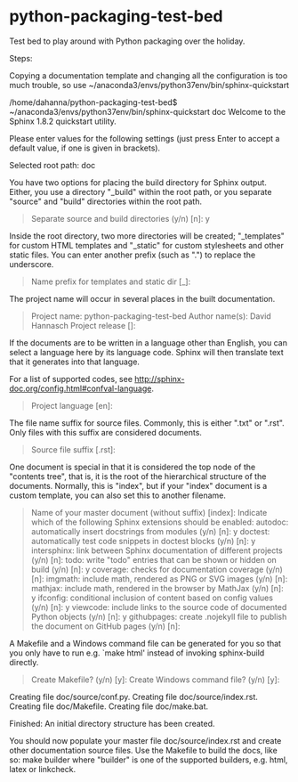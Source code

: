 # python-packaging-test-bed
Test bed to play around with Python packaging over the holiday.

Steps:

Copying a documentation template and changing all the configuration is too much trouble, so use ~/anaconda3/envs/python37env/bin/sphinx-quickstart

/home/dahanna/python-packaging-test-bed$ ~/anaconda3/envs/python37env/bin/sphinx-quickstart doc
Welcome to the Sphinx 1.8.2 quickstart utility.

Please enter values for the following settings (just press Enter to
accept a default value, if one is given in brackets).

Selected root path: doc

You have two options for placing the build directory for Sphinx output.
Either, you use a directory "_build" within the root path, or you separate
"source" and "build" directories within the root path.
> Separate source and build directories (y/n) [n]: y

Inside the root directory, two more directories will be created; "_templates"
for custom HTML templates and "_static" for custom stylesheets and other static
files. You can enter another prefix (such as ".") to replace the underscore.
> Name prefix for templates and static dir [_]: 

The project name will occur in several places in the built documentation.
> Project name: python-packaging-test-bed
> Author name(s): David Hannasch
> Project release []: 

If the documents are to be written in a language other than English,
you can select a language here by its language code. Sphinx will then
translate text that it generates into that language.

For a list of supported codes, see
http://sphinx-doc.org/config.html#confval-language.
> Project language [en]: 

The file name suffix for source files. Commonly, this is either ".txt"
or ".rst".  Only files with this suffix are considered documents.
> Source file suffix [.rst]: 

One document is special in that it is considered the top node of the
"contents tree", that is, it is the root of the hierarchical structure
of the documents. Normally, this is "index", but if your "index"
document is a custom template, you can also set this to another filename.
> Name of your master document (without suffix) [index]: 
Indicate which of the following Sphinx extensions should be enabled:
> autodoc: automatically insert docstrings from modules (y/n) [n]: y
> doctest: automatically test code snippets in doctest blocks (y/n) [n]: y
> intersphinx: link between Sphinx documentation of different projects (y/n) [n]: 
> todo: write "todo" entries that can be shown or hidden on build (y/n) [n]: y
> coverage: checks for documentation coverage (y/n) [n]: 
> imgmath: include math, rendered as PNG or SVG images (y/n) [n]: 
> mathjax: include math, rendered in the browser by MathJax (y/n) [n]: y
> ifconfig: conditional inclusion of content based on config values (y/n) [n]: y
> viewcode: include links to the source code of documented Python objects (y/n) [n]: y
> githubpages: create .nojekyll file to publish the document on GitHub pages (y/n) [n]: 

A Makefile and a Windows command file can be generated for you so that you
only have to run e.g. `make html' instead of invoking sphinx-build
directly.
> Create Makefile? (y/n) [y]: 
> Create Windows command file? (y/n) [y]: 

Creating file doc/source/conf.py.
Creating file doc/source/index.rst.
Creating file doc/Makefile.
Creating file doc/make.bat.

Finished: An initial directory structure has been created.

You should now populate your master file doc/source/index.rst and create other documentation
source files. Use the Makefile to build the docs, like so:
   make builder
where "builder" is one of the supported builders, e.g. html, latex or linkcheck.


